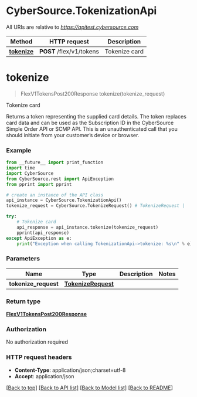 # CyberSource.TokenizationApi

All URIs are relative to *https://apitest.cybersource.com*

Method | HTTP request | Description
------------- | ------------- | -------------
[**tokenize**](TokenizationApi.md#tokenize) | **POST** /flex/v1/tokens | Tokenize card


# **tokenize**
> FlexV1TokensPost200Response tokenize(tokenize_request)

Tokenize card

Returns a token representing the supplied card details. The token replaces card data and can be used as the Subscription ID in the CyberSource Simple Order API or SCMP API. This is an unauthenticated call that you should initiate from your customer’s device or browser.

### Example 
```python
from __future__ import print_function
import time
import CyberSource
from CyberSource.rest import ApiException
from pprint import pprint

# create an instance of the API class
api_instance = CyberSource.TokenizationApi()
tokenize_request = CyberSource.TokenizeRequest() # TokenizeRequest | 

try: 
    # Tokenize card
    api_response = api_instance.tokenize(tokenize_request)
    pprint(api_response)
except ApiException as e:
    print("Exception when calling TokenizationApi->tokenize: %s\n" % e)
```

### Parameters

Name | Type | Description  | Notes
------------- | ------------- | ------------- | -------------
 **tokenize_request** | [**TokenizeRequest**](TokenizeRequest.md)|  | 

### Return type

[**FlexV1TokensPost200Response**](FlexV1TokensPost200Response.md)

### Authorization

No authorization required

### HTTP request headers

 - **Content-Type**: application/json;charset=utf-8
 - **Accept**: application/json

[[Back to top]](#) [[Back to API list]](../README.md#documentation-for-api-endpoints) [[Back to Model list]](../README.md#documentation-for-models) [[Back to README]](../README.md)

